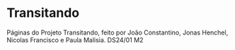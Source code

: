 # Transitando
Páginas do Projeto Transitando,
feito por João Constantino, Jonas Henchel, Nicolas Francisco e Paula Malisia.
DS24/01 M2